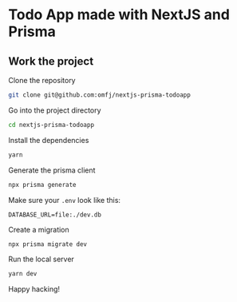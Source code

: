 # Todo App made with NextJS and Prisma

## Work the project

Clone the repository

```sh
git clone git@github.com:omfj/nextjs-prisma-todoapp
```

Go into the project directory

```sh
cd nextjs-prisma-todoapp
```

Install the dependencies

```sh
yarn
```

Generate the prisma client

```sh
npx prisma generate
```

Make sure your `.env` look like this:

```env
DATABASE_URL=file:./dev.db
```

Create a migration

```sh
npx prisma migrate dev
```

Run the local server

```sh
yarn dev
```

Happy hacking!
